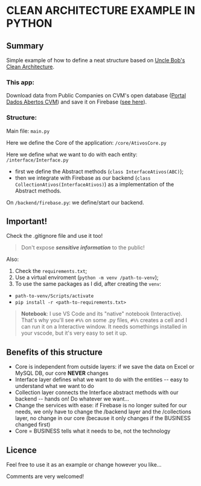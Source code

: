 # CLEAN ARCHITECTURE EXAMPLE IN PYTHON

## Summary

Simple example of how to define a neat structure based on <a href="https://blog.cleancoder.com/uncle-bob/2012/08/13/the-clean-architecture.html" target="_blank">Uncle Bob's Clean Architecture</a>.

### This app:

Download data from Public Companies on CVM's open database (<a href="https://dados.cvm.gov.br/" target="_blank">Portal Dados Abertos CVM</a>) and save it on Firebase (<a href="https://firebase.google.com/" target="_blank">see here</a>).

### Structure:

Main file: `main.py`

Here we define the Core of the application: `/core/AtivosCore.py`

Here we define what we want to do with each entity: `/interface/Interface.py`

- first we define the Abstract methods (`class InterfaceAtivos(ABC)`);
- then we integrate with Firebase as our backend (`class CollectionAtivos(InterfaceAtivos)`) as a implementation of the Abstract methods.

On `/backend/firebase.py`: we define/start our backend.

## Important!

Check the .gitignore file and use it too!

> Don't expose **_sensitive information_** to the public!

Also:

1. Check the `requirements.txt`;
2. Use a virtual enviroment (`python -m venv /path-to-venv`);
3. To use the same packages as I did, after creating the `venv`:

- `path-to-venv/Scripts/activate`
- `pip install -r <path-to-requirements.txt>`

> **Notebook**: I use VS Code and its "native" notebook (Interactive). That's why you'll see `#%%` on some .py files, `#%%` creates a cell and I can run it on a Interactive window. It needs somethings installed in your vscode, but it's very easy to set it up.

## Benefits of this structure

- Core is independent from outside layers: if we save the data on Excel or MySQL DB, our core **NEVER** changes
- Interface layer defines what we want to do with the entities -- easy to understand what we want to do
- Collection layer connects the Interface abstract methods with our backend -- hands on! Do whatever we want...
- Change the services with ease: if Firebase is no longer suited for our needs, we only have to change the /backend layer and the /collections layer, no change in our core (because it only changes if the BUSINESS changed first)
- Core = BUSINESS tells what it needs to be, not the technology

## Licence

Feel free to use it as an example or change however you like...

Comments are very welcomed!
